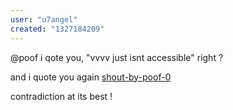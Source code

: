 ```yaml
---
user: "u7angel"
created: "1327184209"
---
```


@poof
i qote you, "vvvv just isnt accessible" right ?

and i quote you again [shout-by-poof-0](/blog/shout-by-poof-0)

contradiction at its best !
